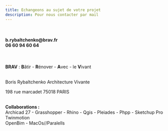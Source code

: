 ```yaml
---
title: Echangeons au sujet de votre projet
description: Pour nous contacter par mail
---
```

</br>
</br>
<b>b.rybaltchenko@brav.fr</b>
</br>
<b> 06 60 94 60 64 </b>
</br>
</br>
</br>
</br>
<b>BRAV</b> :   <b>B</b>âtir  -  <b>R</b>énover  -  <b>A</b>vec  -  le <b>V</b>ivant<br><br>

Boris Rybaltchenko Architecture Vivante

198 rue marcadet
75018 PARIS
</br>
</br>

<b>Collaborations : </b> </br> Archicad 27 - Grasshopper - Rhino - Qgis - Pleiades - Phpp - Sketchup Pro </br> Twinmotion </br> OpenBim - MacOs//Paralells </br>
